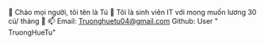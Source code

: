 👋 Chào mọi người, tôi tên là Tú 👋
Tôi là sinh viên IT với mong muốn lương 30 củ/ tháng 💞️ 
📫 Email: Truonghuetu04@gmail.com
    Github: User " TruongHueTu"


<!---
TruongHueTu/TruongHueTu is a ✨ special ✨ repository because its `README.md` (this file) appears on your GitHub profile.
You can click the Preview link to take a look at your changes.
--->
